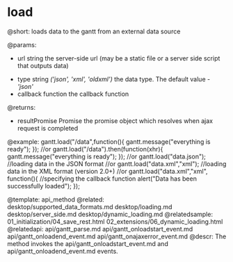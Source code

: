 load
=============
@short:	loads data to the gantt from an external data source

@params: 
- url	string  the server-side url (may be a static file or a server side script that outputs data)
* type	string	<i>('json', 'xml', 'oldxml')</i> the data type. The default value - <i>'json'</i>
* callback		function 	the callback function

@returns:
- resultPromise		Promise	the promise object which resolves when ajax request is completed

@example: 
gantt.load("/data",function(){
	gantt.message("everything is ready");
});
//or
gantt.load("/data").then(function(xhr){
	gantt.message("everything is ready");
});
//or
gantt.load("data.json"); //loading data in the JSON format
//or
gantt.load("data.xml","xml"); //loading data in the XML format (version 2.0+)
//or
gantt.load("data.xml","xml", function(){ //specifying the callback function 
	alert("Data has been successfully loaded");
});


@template:	api_method
@related:	
	desktop/supported_data_formats.md
    desktop/loading.md
    desktop/server_side.md
    desktop/dynamic_loading.md
@relatedsample:
	01_initialization/04_save_rest.html
    02_extensions/06_dynamic_loading.html
@relatedapi:
	api/gantt_parse.md
	api/gantt_onloadstart_event.md
	api/gantt_onloadend_event.md
	api/gantt_onajaxerror_event.md
@descr: 
The method invokes the api/gantt_onloadstart_event.md and api/gantt_onloadend_event.md events.
